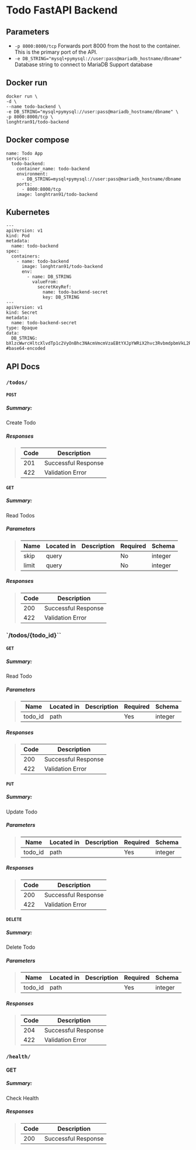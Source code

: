 # Todo FastAPI Backend


## Parameters

- `-p 8000:8000/tcp` Forwards port 8000 from the host to the container.  This is the primary port of the API.
- `-e DB_STRING="mysql+pymysql://user:pass@mariadb_hostname/dbname"` Database string to connect to MariaDB Support database

## Docker run

```
docker run \
-d \
--name todo-backend \
-e DB_STRING="mysql+pymysql://user:pass@mariadb_hostname/dbname" \
-p 8000:8000/tcp \
longhtran91/todo-backend
```
## Docker compose
```
name: Todo App
services:
  todo-backend:
    container_name: todo-backend
    environment:
      - DB_STRING=mysql+pymysql://user:pass@mariadb_hostname/dbname
    ports:
      - 8000:8000/tcp
    image: longhtran91/todo-backend
```
## Kubernetes
```
---
apiVersion: v1
kind: Pod
metadata:
  name: todo-backend
spec:
  containers:
    - name: todo-backend
      image: longhtran91/todo-backend
      env:
        - name: DB_STRING
          valueFrom:
            secretKeyRef:
              name: todo-backend-secret
              key: DB_STRING
---
apiVersion: v1
kind: Secret
metadata:
  name: todo-backend-secret
type: Opaque
data:
  DB_STRING: bXlzcWwrcHltcXlvdTp1c2VyOnBhc3NAcmVmcmVzaEBtYXJpYWRiX2hvc3RvbmdpbmVkL2Ri #base64-encoded
```
## API Docs
### `/todos/`
#### `POST`
##### Summary:
Create Todo

##### Responses
> | Code | Description |
> | ---- | ----------- |
> | 201 | Successful Response |
> | 422 | Validation Error |

#### `GET`
##### Summary:

Read Todos

##### Parameters

> | Name | Located in | Description | Required | Schema |
> | ---- | ---------- | ----------- | -------- | ---- |
> | skip | query |  | No | integer |
> | limit | query |  | No | integer |

##### Responses

> | Code | Description |
> | ---- | ----------- |
> | 200 | Successful Response |
> | 422 | Validation Error |

### `/todos/{todo_id}``

#### `GET`
##### Summary:

Read Todo

##### Parameters

> | Name | Located in | Description | Required | Schema |
> | ---- | ---------- | ----------- | -------- | ---- |
> | todo_id | path |  | Yes | integer |

##### Responses

> | Code | Description |
> | ---- | ----------- |
> | 200 | Successful Response |
> | 422 | Validation Error |

#### `PUT`
##### Summary:

Update Todo

##### Parameters

> | Name | Located in | Description | Required | Schema |
> | ---- | ---------- | ----------- | -------- | ---- |
> | todo_id | path |  | Yes | integer |

##### Responses

> | Code | Description |
> | ---- | ----------- |
> | 200 | Successful Response |
> | 422 | Validation Error |

#### `DELETE`
##### Summary:

Delete Todo

##### Parameters

> | Name | Located in | Description | Required | Schema |
> | ---- | ---------- | ----------- | -------- | ---- |
> | todo_id | path |  | Yes | integer |

##### Responses

> | Code | Description |
> | ---- | ----------- |
> | 204 | Successful Response |
> | 422 | Validation Error |

### `/health/`

#### GET
##### Summary:

Check Health

##### Responses

> | Code | Description |
> | ---- | ----------- |
> | 200 | Successful Response |
